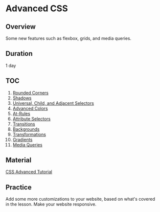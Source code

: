 # Advanced CSS

## Overview

Some new features such as flexbox, grids, and media queries.

## Duration

1 day

## TOC

1. [Rounded Corners](https://htmldog.com/guides/css/advanced/roundedcorners/)
2. [Shadows](https://htmldog.com/guides/css/advanced/shadows/)
3. [Universal, Child, and Adjacent Selectors](https://htmldog.com/guides/css/advanced/selectors/)
4. [Advanced Colors](https://htmldog.com/guides/css/advanced/colors/)
5. [At-Rules](https://htmldog.com/guides/css/advanced/atrules/)
6. [Attribute Selectors](https://htmldog.com/guides/css/advanced/attributeselectors/)
7. [Transitions](https://htmldog.com/guides/css/advanced/transitions/)
8. [Backgrounds](https://htmldog.com/guides/css/advanced/backgrounds/)
9. [Transformations](https://htmldog.com/guides/css/advanced/transformations/)
10. [Gradients](https://htmldog.com/guides/css/advanced/gradients/)
11. [Media Queries](https://htmldog.com/guides/css/advanced/mediaqueries/)

## Material

[CSS Advanced Tutorial](https://htmldog.com/guides/css/advanced/)

## Practice

Add some more customizations to your website, based on what's covered in the lesson. Make your website responsive.
